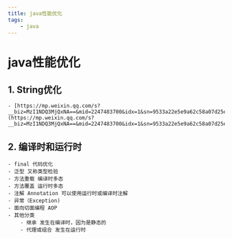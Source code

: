 ```yaml
---
title: java性能优化
tags: 
    - java
---
```

# java性能优化

## 1. String优化

    - [https://mp.weixin.qq.com/s?__biz=MzI1NDQ3MjQxNA==&mid=2247483700&idx=1&sn=9533a22e5e9a62c58a07d25e36760bf2&chksm=e9c5f885deb27193c465b9879945fde56c5b986a1d5f47dfb3b1586b117cd221b306477b56ad&scene=21#wechat_redirect](https://mp.weixin.qq.com/s?__biz=MzI1NDQ3MjQxNA==&mid=2247483700&idx=1&sn=9533a22e5e9a62c58a07d25e36760bf2&chksm=e9c5f885deb27193c465b9879945fde56c5b986a1d5f47dfb3b1586b117cd221b306477b56ad&scene=21#wechat_redirect)

## 2. 编译时和运行时

    - final 代码优化
    - 泛型 又称类型检验
    - 方法重载 编译时多态
    - 方法覆盖 运行时多态
    - 注解 Annotation 可以使用运行时或编译时注解
    - 异常（Exception)
    - 面向切面编程 AOP
    - 其他分类 
        - 继承 发生在编译时，因为是静态的
        - 代理或组合 发生在运行时
